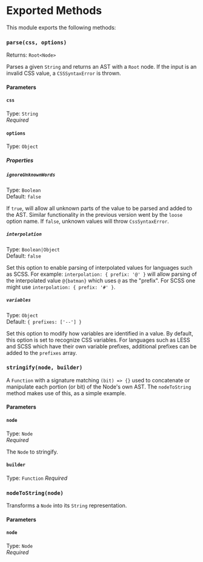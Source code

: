 # Exported Methods

This module exports the following methods:

### `parse(css, options)`
Returns: `Root<Node>`<br>

Parses a given `String` and returns an AST with a `Root` node. If the input is an invalid CSS value, a `CSSSyntaxError` is thrown.

#### Parameters

#### `css`
Type: `String`<br>
_Required_

#### `options`
Type: `Object`

##### Properties

##### `ignoreUnknownWords`
Type: `Boolean`<br>
Default: `false`

If `true`, will allow all unknown parts of the value to be parsed and added to the AST. Similar functionality in the previous version went by the `loose` option name. If `false`, unknown values will throw `CssSyntaxError`.

##### `interpolation`
Type: `Boolean|Object`<br>
Default: `false`

Set this option to enable parsing of interpolated values for languages such as SCSS. For example:
`interpolation: { prefix: '@' }` will allow parsing of the interpolated value `@{batman}` which uses `@` as the "prefix". For SCSS one might use `interpolation: { prefix: '#' }`.

##### `variables`
Type: `Object`<br>
Default: `{ prefixes: ['--'] }`

Set this option to modify how variables are identified in a value. By default, this option is set to recognize CSS variables. For languages such as LESS and SCSS which have their own variable prefixes, additional prefixes can be added to the `prefixes` array.

### `stringify(node, builder)`

A `Function` with a signature matching `(bit) => {}` used to concatenate or manipulate each portion (or bit) of the Node's own AST. The `nodeToString` method makes use of this, as a simple example.

#### Parameters

#### `node`
Type: `Node`<br>
_Required_

The `Node` to stringify.

#### `builder`
Type: `Function`
_Required_

### `nodeToString(node)`

Transforms a `Node` into its `String` representation.

#### Parameters

#### `node`
Type: `Node`<br>
_Required_
